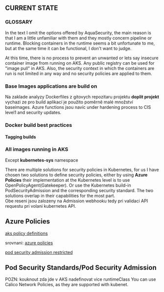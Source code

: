 ## CURRENT STATE

### GLOSSARY
In the text I omit the options offered by AquaSecurity, the main reason is that I am a little unfamiliar with them and they mostly concern pipeline or runtime. Blocking containers in the runtime seems a bit unfortunate to me, but at the same time it can be functional, I don't want to judge.
  
At this time, there is no process to prevent an unwanted or lets say insecure container image from running on AKS. Any public registry can be used for "image pull" in AKS. Also, the security context in which the containers are run is not limited in any way and no security policies are applied to them. 
  

### Base Images applications are build on 
Na zaklade analyzy Dockerfiles z gitovych repozitaru projektu **doplit projekt** vychazi ze pro build aplikací je použito poměrně malé množství baseimages. Azure functions jsou navíc under hardening process to CIS level1 and security updates.
### Docker build best practices

#### Tagging builds


### All images running in AKS 
Except **kubernetes-sys** namespace








There are multiple solutions for security policies in Kubernetes, for us I have chosen two solutions to define security policies, either by using **Azure Policies** their implementation at the Kubernetes level is to use OpenPolicyAgent(Gatekeeper). Or use the Kubernetes build-in PodSecurityAdmission and the corresponding security standard. The two solutions overlap in their capabilities for the most part.  
Obe reseni jsou zalozeny na Admission webhooku tedy pri validaci API requestu pri volani kubernetes API.
## Azure Policies
[aks policy definitions](https://learn.microsoft.com/en-us/azure/aks/policy-reference) 

srovnani:
[azure policies](https://github.com/Azure/azure-policy/blob/master/built-in-policies/policySetDefinitions/Kubernetes/Kubernetes_PSPRestrictedStandard.json)   

[pod security admission restricted](https://kubernetes.io/docs/concepts/security/pod-security-standards/) 
## Pod Security Standards/Pod Security Admission

POZN:
kouknout zda jde v AKS nadefinovat vice runtimeClass
You can use Calico Network Policies, as they are supported with kubenet.



